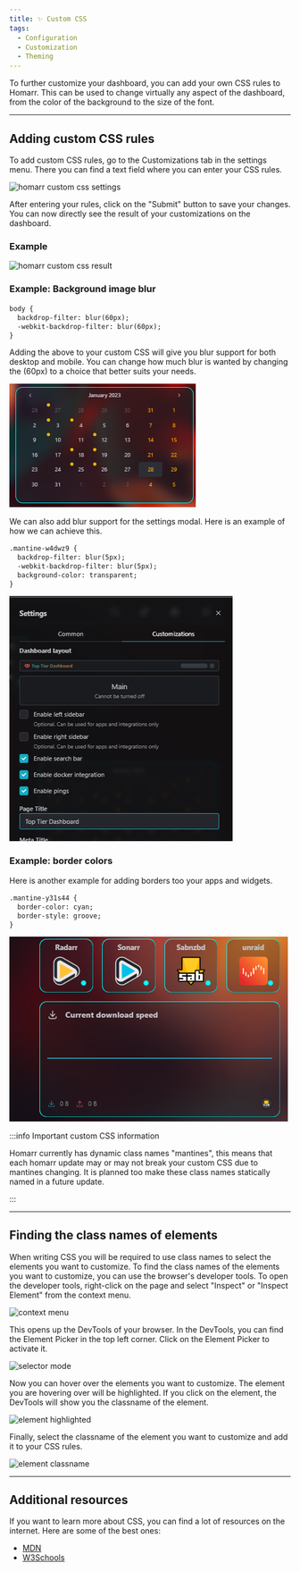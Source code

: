 ```yaml
---
title: ✨ Custom CSS
tags:
  - Configuration
  - Customization
  - Theming
---
```


To further customize your dashboard, you can add your own CSS rules to Homarr. This can be used to change virtually any aspect of the dashboard, from the color of the background to the size of the font.

---

## Adding custom CSS rules

To add custom CSS rules, go to the Customizations tab in the settings menu. There you can find a text field where you can enter your CSS rules.

![homarr custom css settings](./img/customizations-custom-css-setting.png)

After entering your rules, click on the "Submit" button to save your changes. You can now directly see the result of your customizations on the dashboard.

### Example

![homarr custom css result](./img/customizations-custom-css-result.png)

### Example: Background image blur

``` 
body {
  backdrop-filter: blur(60px);
  -webkit-backdrop-filter: blur(60px);
}
```
Adding the above to your custom CSS will give you blur support for both desktop and mobile. You can change how much blur is wanted by changing the (60px) to a choice that better suits your needs. 

![homarr custom css results](./img/customizations-custom-css-blur.png)

We can also add blur support for the settings modal. Here is an example of how we can achieve this.

```
.mantine-w4dwz9 {
  backdrop-filter: blur(5px);
  -webkit-backdrop-filter: blur(5px);
  background-color: transparent;
}
```

![homarr custom css results](./img/customizations-css-blur-settings.png)

### Example: border colors

Here is another example for adding borders too your apps and widgets.

```
.mantine-y31s44 {
  border-color: cyan;
  border-style: groove;
}
```

![homarr custom css results](./img/customizations-css-border-color.png)

:::info Important custom CSS information

Homarr currently has dynamic class names "mantines", this means that each homarr update may or may not break your custom CSS due to mantines changing. It is planned too make these class names statically named in a future update.

:::

---

## Finding the class names of elements

When writing CSS you will be required to use class names to select the elements you want to customize. To find the class names of the elements you want to customize, you can use the browser's developer tools. To open the developer tools, right-click on the page and select "Inspect" or "Inspect Element" from the context menu.

![context menu](./img/customizations-custom-css-context-menu.png)

This opens up the DevTools of your browser. In the DevTools, you can find the Element Picker in the top left corner. Click on the Element Picker to activate it.

![selector mode](./img/customizations-custom-css-element-selector.png)

Now you can hover over the elements you want to customize. The element you are hovering over will be highlighted. If you click on the element, the DevTools will show you the classname of the element.

![element highlighted](./img/customizations-custom-css-element-highlight.png)

Finally, select the classname of the element you want to customize and add it to your CSS rules.

![element classname](./img/customizations-custom-css-classname.png)

---

## Additional resources

If you want to learn more about CSS, you can find a lot of resources on the internet. Here are some of the best ones:

- [MDN](https://developer.mozilla.org/en-US/docs/Learn/Getting_started_with_the_web/CSS_basics)
- [W3Schools](https://www.w3schools.com/css/)
